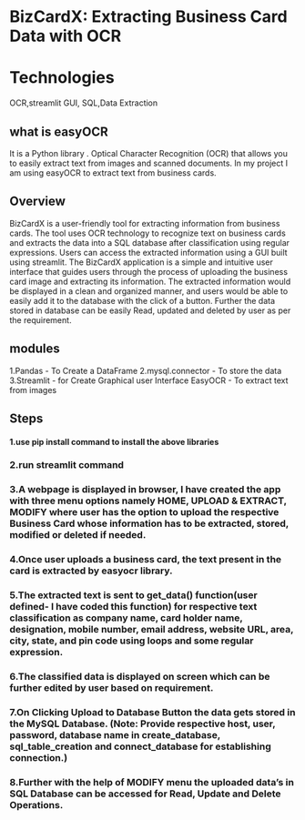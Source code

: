 # BizCardX: Extracting Business Card Data with OCR
# Technologies
OCR,streamlit GUI, SQL,Data Extraction
## what is easyOCR
It is a Python library . Optical Character Recognition (OCR) that allows you to easily extract text from images and scanned documents. In my project I am using easyOCR to extract text from business cards.
## Overview
BizCardX is a user-friendly tool for extracting information from business cards. The tool uses OCR technology to recognize text on business cards and extracts the data into a SQL database after classification using regular expressions. Users can access the extracted information using a GUI built using streamlit. The BizCardX application is a simple and intuitive user interface that guides users through the process of uploading the business card image and extracting its information. The extracted information would be displayed in a clean and organized manner, and users would be able to easily add it to the database with the click of a button. Further the data stored in database can be easily Read, updated and deleted by user as per the requirement.
## modules 
1.Pandas - To Create a DataFrame 
2.mysql.connector - To store  the data
3.Streamlit - for Create Graphical user Interface
EasyOCR - To extract text from images
## Steps
#### 1.use pip install command to install the above libraries
### 2.run streamlit command
### 3.A webpage is displayed in browser, I have created the app with three menu options namely HOME, UPLOAD & EXTRACT, MODIFY where user has the option to upload the respective Business Card whose information has to be extracted, stored, modified or deleted if needed.
### 4.Once user uploads a business card, the text present in the card is extracted by easyocr library.
### 5.The extracted text is sent to get_data() function(user defined- I have coded this function) for respective text classification as company name, card holder name, designation, mobile number, email address, website URL, area, city, state, and pin code using loops and some regular expression.
### 6.The classified data is displayed on screen which can be further edited by user based on requirement.
### 7.On Clicking Upload to Database Button the data gets stored in the MySQL Database. (Note: Provide respective host, user, password, database name in create_database, sql_table_creation and connect_database for establishing connection.)
### 8.Further with the help of MODIFY menu the uploaded data’s in SQL Database can be accessed for Read, Update and Delete Operations.
